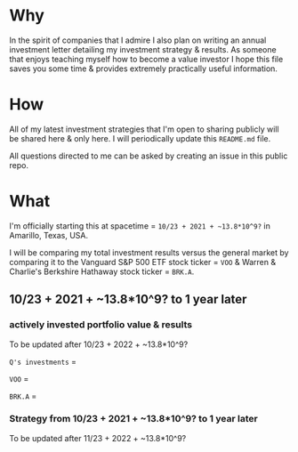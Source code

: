# Why
In the spirit of companies that I
admire I also plan on writing an annual investment letter detailing my
investment strategy & results. As someone that enjoys teaching myself how to
become a value investor I hope this file saves you some time & provides
extremely practically useful information.

# How
All of my latest investment strategies that I'm open to sharing publicly will be
shared here & only here. I will periodically update this `README.md` file.

All questions directed to me can be asked by creating an issue in this public
repo.

# What

I'm officially starting this at spacetime = `10/23 + 2021 + ~13.8*10^9?` in
Amarillo, Texas, USA.

I will be comparing my total investment results versus the general market by
comparing it to the Vanguard S&P 500 ETF stock ticker = `VOO` & Warren &
Charlie's Berkshire Hathaway stock ticker = `BRK.A`.

## 10/23 + 2021 + ~13.8*10^9? to 1 year later

### actively invested portfolio value & results
To be updated after 10/23 + 2022 + ~13.8*10^9?

`Q's investments` =

`VOO` =

`BRK.A` =

### Strategy from 10/23 + 2021 + ~13.8*10^9? to 1 year later
To be updated after 11/23 + 2022 + ~13.8*10^9?
